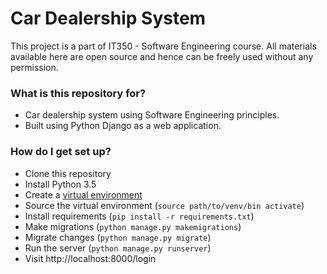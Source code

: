 # Car Dealership System #

This project is a part of IT350 - Software Engineering course. All materials available here are open source and hence can be freely used without any permission.


### What is this repository for? ###
* Car dealership system using Software Engineering principles.
* Built using Python Django as a web application.

### How do I get set up? ###

* Clone this repository
* Install Python 3.5
* Create a [virtual environment](https://docs.python.org/3/library/venv.html)
* Source the virtual environment (`source path/to/venv/bin activate`)
* Install requirements (`pip install -r requirements.txt`)
* Make migrations (`python manage.py makemigrations`)
* Migrate changes (`python manage.py migrate`)
* Run the server (`python manage.py runserver`)
* Visit http://localhost:8000/login
